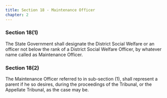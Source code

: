 ```yaml
---
title: Section 18 - Maintenance Officer
chapter: 2
---
```


### Section 18(1) 

The State Government shall designate the District Social Welfare or an officer not below the rank of a District Social Welfare Officer, by whatever name called as Maintenance Officer.

### Section 18(2) 

The Maintenance Officer referred to in sub-section (1), shall represent a parent if he so desires, during the proceedings of the Tribunal, or the Appellate Tribunal, as the case may be.

